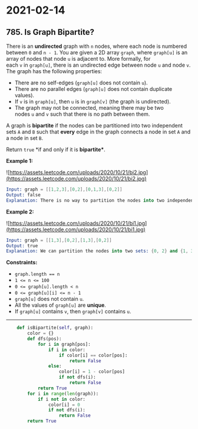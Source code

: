 # 2021-02-14

## 785. Is Graph Bipartite?

There is an **undirected** graph with `n` nodes, where each node is numbered between `0` and `n - 1`. You are given a 2D array `graph`, where `graph[u]` is an array of nodes that node `u` is adjacent to. More formally, for each `v` in `graph[u]`, there is an undirected edge between node `u` and node `v`. The graph has the following properties:

- There are no self-edges (`graph[u]` does not contain `u`).
- There are no parallel edges (`graph[u]` does not contain duplicate values).
- If `v` is in `graph[u]`, then `u` is in `graph[v]` (the graph is undirected).
- The graph may not be connected, meaning there may be two nodes `u` and `v` such that there is no path between them.

A graph is **bipartite** if the nodes can be partitioned into two independent sets `A` and `B` such that **every** edge in the graph connects a node in set `A` and a node in set `B`.

Return `true` \*if and only if it is **bipartite\***.

**Example 1:**

![https://assets.leetcode.com/uploads/2020/10/21/bi2.jpg](https://assets.leetcode.com/uploads/2020/10/21/bi2.jpg)

```s
Input: graph = [[1,2,3],[0,2],[0,1,3],[0,2]]
Output: false
Explanation: There is no way to partition the nodes into two independent sets such that every edge connects a node in one and a node in the other.
```

**Example 2:**

![https://assets.leetcode.com/uploads/2020/10/21/bi1.jpg](https://assets.leetcode.com/uploads/2020/10/21/bi1.jpg)

```s
Input: graph = [[1,3],[0,2],[1,3],[0,2]]
Output: true
Explanation: We can partition the nodes into two sets: {0, 2} and {1, 3}.
```

**Constraints:**

- `graph.length == n`
- `1 <= n <= 100`
- `0 <= graph[u].length < n`
- `0 <= graph[u][i] <= n - 1`
- `graph[u]` does not contain `u`.
- All the values of `graph[u]` are **unique**.
- If `graph[u]` contains `v`, then `graph[v]` contains `u`.

---

```py
    def isBipartite(self, graph):
        color = {}
        def dfs(pos):
            for i in graph[pos]:
                if i in color:
                    if color[i] == color[pos]:
                        return False
                else:
                    color[i] = 1 - color[pos]
                    if not dfs(i):
                        return False
            return True
        for i in range(len(graph)):
            if i not in color:
                color[i] = 0
                if not dfs(i):
                    return False
        return True
```
